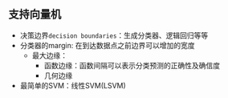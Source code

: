 ## 支持向量机
- 决策边界`decision boundaries`：生成分类器、逻辑回归等等
- 分类器的margin: 在到达数据点之前边界可以增加的宽度
  - 最大边缘：
    - 函数边缘：函数间隔可以表示分类预测的正确性及确信度
    - 几何边缘
- 最简单的SVM：线性SVM(LSVM)
